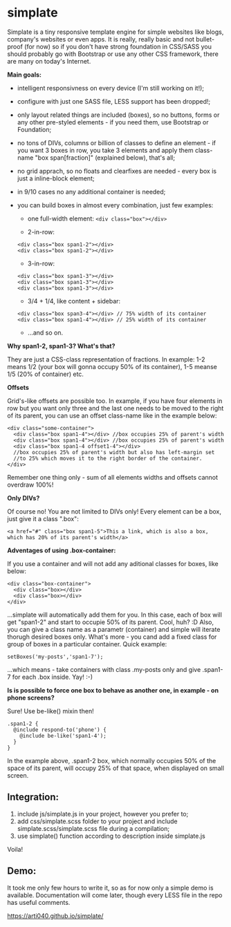 
simplate
========

Simplate is a tiny responsive template engine for simple websites like blogs, company's websites or even apps.
It is really, really basic and not bullet-proof (for now) so if you don't have strong foundation in CSS/SASS you should probably go with Bootstrap or use any other CSS framework, there are many on today's Internet.

**Main goals:**
  - intelligent responsivness on every device (I'm still working on it!);
  - configure with just one SASS file, LESS support has been dropped!;
  - only layout related things are included (boxes), so no buttons, forms or any other pre-styled elements - if you need them, use Bootstrap or Foundation;
  - no tons of DIVs, columns or billion of classes to define an element - if you want 3 boxes in row, you take 3 elements and apply them class-name "box span[fraction]" (explained below), that's all;
  - no grid apprach, so no floats and clearfixes are needed - every box is just a inline-block element;
  - in 9/10 cases no any additional container is needed;
  - you can build boxes in almost every combination, just few examples:
    * one full-width element:
    ```<div class="box"></div>```
    
    * 2-in-row:
    ```
    <div class="box span1-2"></div>
    <div class="box span1-2"></div>
    ```
    
    * 3-in-row:
    ```
    <div class="box span1-3"></div>
    <div class="box span1-3"></div>
    <div class="box span1-3"></div>
    ```
    
    * 3/4 + 1/4, like content + sidebar:
    ```
    <div class="box span3-4"></div> // 75% width of its container
    <div class="box span1-4"></div> // 25% width of its container
    ```
    
    * ...and so on. 


**Why span1-2, span1-3? What's that?**

They are just a CSS-class representation of fractions. In example: 1-2 means 1/2 (your box will gonna occupy 50% of its container), 1-5 meanse 1/5 (20% of container) etc.

**Offsets**

Grid's-like offsets are possible too. In example, if you have four elements in row but you want only three and the last one needs to be moved to the right of its parent, you can use an offset class-name like in the example below:
```
<div class="some-container">
  <div class="box span1-4"></div> //box occupies 25% of parent's width
  <div class="box span1-4"></div> //box occupies 25% of parent's width
  <div class="box span1-4 offset1-4"></div> 
  //box occupies 25% of parent's width but also has left-margin set 
  //to 25% which moves it to the right border of the container.
</div>
```
Remember one thing only - sum of all elements widths and offsets cannot overdraw 100%!


**Only DIVs?**

Of course no! You are not limited to DIVs only! Every element can be a box, just give it a class ".box":
```
<a href="#" class="box span1-5">This a link, which is also a box, which has 20% of its parent's width</a>
```


**Adventages of using .box-container:**

If you use a container and will not add any aditional classes for boxes, like below:
```
<div class="box-container">
  <div class="box></div>
  <div class="box></div>
</div>
```

...simplate will automatically add them for you. In this case, each of box will get "span1-2" and start to occupie 50% of its parent. Cool, huh? :D Also, you can give a class name as a parametr (container) and simple will iterate thorugh desired boxes only. What's more - you cand add a fixed class for group of boxes in a particular container. Quick example:

```
setBoxes('my-posts','span1-7');
```

...which means - take containers with class .my-posts only and give .span1-7 for each .box inside. Yay! :-)


**Is is possible to force one box to behave as another one, in example - on phone screens?**

Sure! Use be-like() mixin then!

```
.span1-2 {
  @include respond-to('phone') {
    @include be-like('span1-4');
  }
}
```

In the example above, .span1-2 box, which normally occupies 50% of the space of its parent, will occupy 25% of that space, when displayed on small screen.


Integration:
------------
1. include js/simplate.js in your project, however you prefer to;
2. add css/simplate.scss folder to your project and include simplate.scss/simplate.scss file during a compilation;
3. use simplate() function according to description inside simplate.js

Voila!


Demo:
-----
It took me only few hours to write it, so as for now only a simple demo is available. Documentation will come later, though every LESS file in the repo has useful comments.

https://arti040.github.io/simplate/
